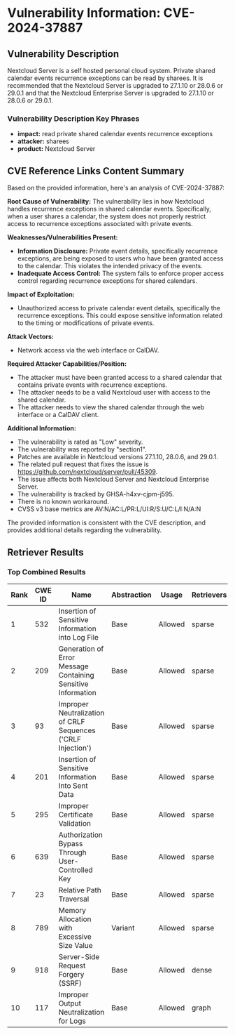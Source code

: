 # Vulnerability Information: CVE-2024-37887

## Vulnerability Description
Nextcloud Server is a self hosted personal cloud system. Private shared calendar events recurrence exceptions can be read by sharees. It is recommended that the Nextcloud Server is upgraded to 27.1.10 or 28.0.6 or 29.0.1 and that the Nextcloud Enterprise Server is upgraded to 27.1.10 or 28.0.6 or 29.0.1.

### Vulnerability Description Key Phrases
- **impact:** read private shared calendar events recurrence exceptions
- **attacker:** sharees
- **product:** Nextcloud Server

## CVE Reference Links Content Summary
Based on the provided information, here's an analysis of CVE-2024-37887:

**Root Cause of Vulnerability:**
The vulnerability lies in how Nextcloud handles recurrence exceptions in shared calendar events. Specifically, when a user shares a calendar, the system does not properly restrict access to recurrence exceptions associated with private events.

**Weaknesses/Vulnerabilities Present:**
- **Information Disclosure:** Private event details, specifically recurrence exceptions, are being exposed to users who have been granted access to the calendar. This violates the intended privacy of the events.
- **Inadequate Access Control:** The system fails to enforce proper access control regarding recurrence exceptions for shared calendars.

**Impact of Exploitation:**
- Unauthorized access to private calendar event details, specifically the recurrence exceptions. This could expose sensitive information related to the timing or modifications of private events.

**Attack Vectors:**
- Network access via the web interface or CalDAV.

**Required Attacker Capabilities/Position:**
- The attacker must have been granted access to a shared calendar that contains private events with recurrence exceptions.
- The attacker needs to be a valid Nextcloud user with access to the shared calendar.
- The attacker needs to view the shared calendar through the web interface or a CalDAV client.

**Additional Information:**
- The vulnerability is rated as "Low" severity.
- The vulnerability was reported by "section1".
- Patches are available in Nextcloud versions 27.1.10, 28.0.6, and 29.0.1.
- The related pull request that fixes the issue is https://github.com/nextcloud/server/pull/45309.
- The issue affects both Nextcloud Server and Nextcloud Enterprise Server.
- The vulnerability is tracked by GHSA-h4xv-cjpm-j595.
- There is no known workaround.
- CVSS v3 base metrics are AV:N/AC:L/PR:L/UI:R/S:U/C:L/I:N/A:N

The provided information is consistent with the CVE description, and provides additional details regarding the vulnerability.

## Retriever Results

### Top Combined Results

| Rank | CWE ID | Name | Abstraction | Usage  | Retrievers | Individual Scores |
|------|--------|------|-------------|-------|------------|-------------------|
| 1 | 532 | Insertion of Sensitive Information into Log File | Base | Allowed | sparse | 0.132 |
| 2 | 209 | Generation of Error Message Containing Sensitive Information | Base | Allowed | sparse | 0.130 |
| 3 | 93 | Improper Neutralization of CRLF Sequences ('CRLF Injection') | Base | Allowed | sparse | 0.120 |
| 4 | 201 | Insertion of Sensitive Information Into Sent Data | Base | Allowed | sparse | 0.119 |
| 5 | 295 | Improper Certificate Validation | Base | Allowed | sparse | 0.119 |
| 6 | 639 | Authorization Bypass Through User-Controlled Key | Base | Allowed | sparse | 0.116 |
| 7 | 23 | Relative Path Traversal | Base | Allowed | sparse | 0.114 |
| 8 | 789 | Memory Allocation with Excessive Size Value | Variant | Allowed | sparse | 0.111 |
| 9 | 918 | Server-Side Request Forgery (SSRF) | Base | Allowed | dense | 0.336 |
| 10 | 117 | Improper Output Neutralization for Logs | Base | Allowed | graph | 0.002 |

